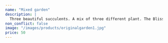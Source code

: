 ```yaml
---
name: "Mixed garden"
description: |
  Three beautiful succulents. A mix of three different plant. The Bliss, Original and Zebra succulent.
non_conflict: false
image: "/images/products/originalgarden1.jpg"
price: 50
---
```

